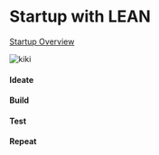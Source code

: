 # Startup with LEAN
[Startup Overview](https://github.com/kyle1james/9th_grade_boot_camp/blob/master/startup.md#startup-overview)

![kiki](https://i.chzbgr.com/full/8802656768/h4ECC5C42/)

#### Ideate



#### Build




#### Test



#### Repeat
